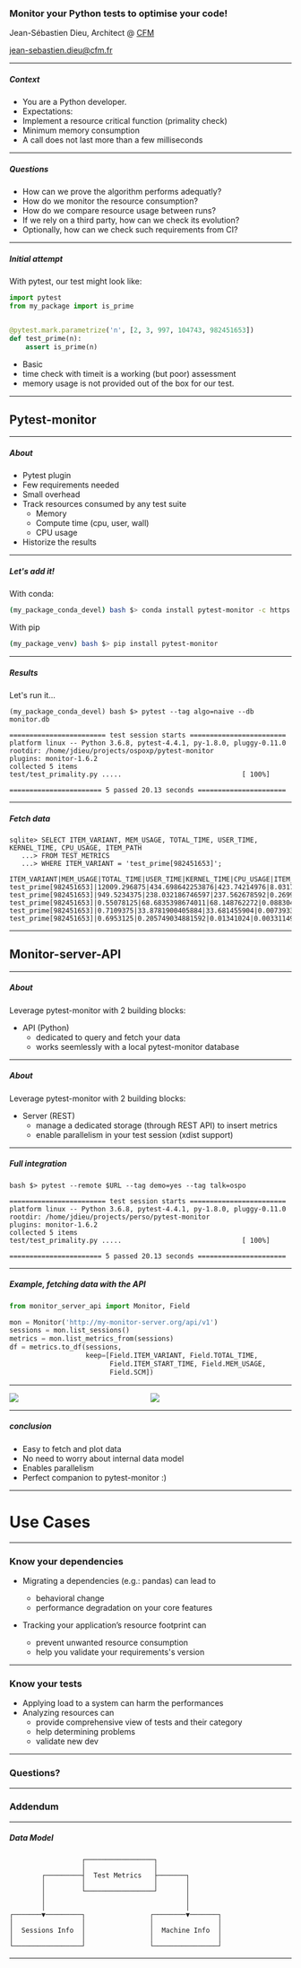 ### Monitor your Python tests to optimise your code!

Jean-Sébastien Dieu, Architect @ [CFM](https://www.cfm.fr)

jean-sebastien.dieu@cfm.fr

--- ---

##### Context

- You are a Python developer.
- Expectations: 
 - Implement a resource critical function (primality check)
 - Minimum memory consumption
 - A call does not last more than a few milliseconds 

---

##### Questions <!-- .element: class="fragment" data-fragment-index="1" -->

* How can we prove the algorithm performs adequatly? <!-- .element: class="fragment" data-fragment-index="1" -->
* How do we monitor the resource consumption? <!-- .element: class="fragment" data-fragment-index="2" -->
* How do we compare resource usage between runs? <!-- .element: class="fragment" data-fragment-index="3" -->
* If we rely on a third party, how can we check its evolution? <!-- .element: class="fragment" data-fragment-index="4" -->
* Optionally, how can we check such requirements from CI? <!-- .element: class='fragment" data-fragment-index="5" -->

---
##### Initial attempt

With pytest, our test might look like:

```python [1-7]
import pytest
from my_package import is_prime


@pytest.mark.parametrize('n', [2, 3, 997, 104743, 982451653])
def test_prime(n):
    assert is_prime(n)
```

- Basic <!-- .element: class="fragment" data-fragment-index="1" -->
- time check with timeit is a working (but poor) assessment <!-- .element: class="fragment" data-fragment-index="2" -->
- memory usage is not provided out of the box for our test. <!-- .element: class="fragment" data-fragment-index="3" -->

---
 ## Pytest-monitor
---

##### About 

* Pytest plugin 
* Few requirements needed
* Small overhead 
* Track resources consumed by any test suite
    * Memory
    * Compute time (cpu, user, wall)
    * CPU usage
* Historize the results

---
##### Let's add it!

With conda:
```bash
(my_package_conda_devel) bash $> conda install pytest-monitor -c https://conda.anaconda.org/conda-forge
```

With pip
```bash
(my_package_venv) bash $> pip install pytest-monitor
``` 

---
##### Results

Let's run it...
```
(my_package_conda_devel) bash $> pytest --tag algo=naive --db monitor.db

======================== test session starts ========================
platform linux -- Python 3.6.8, pytest-4.4.1, py-1.8.0, pluggy-0.11.0
rootdir: /home/jdieu/projects/ospoxp/pytest-monitor
plugins: monitor-1.6.2
collected 5 items
test/test_primality.py .....                              [ 100%]

======================= 5 passed 20.13 seconds ======================
```
---

##### Fetch data
```soql
sqlite> SELECT ITEM_VARIANT, MEM_USAGE, TOTAL_TIME, USER_TIME, KERNEL_TIME, CPU_USAGE, ITEM_PATH
   ...> FROM TEST_METRICS
   ...> WHERE ITEM_VARIANT = 'test_prime[982451653]';

ITEM_VARIANT|MEM_USAGE|TOTAL_TIME|USER_TIME|KERNEL_TIME|CPU_USAGE|ITEM_PATH
test_prime[982451653]|12009.296875|434.698642253876|423.74214976|8.03175076|0.99327179464212|test_prime
test_prime[982451653]|949.5234375|238.032186746597|237.562678592|0.2699172|0.999161495941682|test_prime
test_prime[982451653]|0.55078125|68.6835398674011|68.148762272|0.08830408|0.993499555843175|test_prime
test_prime[982451653]|0.7109375|33.8781900405884|33.681455904|0.007393368|0.994411130926371|test_prime
test_prime[982451653]|0.6953125|0.205749034881592|0.01341024|0.003311496|0.0812724881534601|test_prime
```

--- ---
 ## Monitor-server-API
---
##### About

Leverage pytest-monitor with 2 building blocks:

 - API (Python)
   * dedicated to query and fetch your data
   * works seemlessly with a local pytest-monitor database
---
##### About

Leverage pytest-monitor with 2 building blocks:

 - Server (REST)
   * manage a dedicated storage (through REST API) to insert metrics
   * enable parallelism in your test session (xdist support)

---

##### Full integration

```
bash $> pytest --remote $URL --tag demo=yes --tag talk=ospo

======================== test session starts ========================
platform linux -- Python 3.6.8, pytest-4.4.1, py-1.8.0, pluggy-0.11.0
rootdir: /home/jdieu/projects/perso/pytest-monitor
plugins: monitor-1.6.2
collected 5 items
test/test_primality.py .....                              [ 100%]

======================= 5 passed 20.13 seconds ======================
```

---

##### Example, fetching data with the API


```python
from monitor_server_api import Monitor, Field

mon = Monitor('http://my-monitor-server.org/api/v1')
sessions = mon.list_sessions()
metrics = mon.list_metrics_from(sessions)
df = metrics.to_df(sessions,
                   keep=[Field.ITEM_VARIANT, Field.TOTAL_TIME,
                         Field.ITEM_START_TIME, Field.MEM_USAGE,
                         Field.SCM])

```
---
<style>.container{
    display: flex;
}
.col{
    flex: 1;
}
</style>
<div class="container">
  <div class="col">
    <img src='ptm_wall.png'>
  </div>
  <div class="col">
    <img src='ptm_mem.png'>
  </div>
</div>

---

##### conclusion

* Easy to fetch and plot data
* No need to worry about internal data model
* Enables parallelism
* Perfect companion to pytest-monitor :)

--- ---

# Use Cases

---

### Know your dependencies

 - Migrating a dependencies (e.g.: pandas) can lead to
   - behavioral change
   - performance degradation on your core features
 
 - Tracking your application’s resource footprint can
   - prevent unwanted resource consumption
   - help you validate your requirements's version

---

### Know your tests

 - Applying load to a system can harm the performances
 - Analyzing resources can 
    - provide comprehensive view of tests and their category
    - help determining problems
    - validate new dev

--- ---
### Questions?
--- ---
### Addendum
---
##### Data Model

```
                  ┌─────────────────┐
                  │                 │
        ┌─────────┤  Test Metrics   ├───────┐
        │         │                 │       │
        │         └─────────────────┘       │
        │                                   │
        │                                   │
┌───────▼─────────┐                ┌────────▼───────┐
│                 │                │                │
│  Sessions Info  │                │  Machine Info  │
│                 │                │                │
└─────────────────┘                └────────────────┘
```


                     
---

